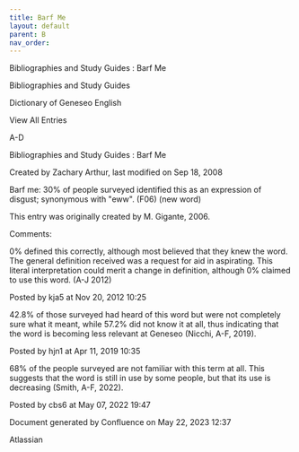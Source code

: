 ```yaml
---
title: Barf Me
layout: default
parent: B
nav_order:
---
```


Bibliographies and Study Guides : Barf Me

Bibliographies and Study Guides

Dictionary of Geneseo English

View All Entries

A-D

Bibliographies and Study Guides : Barf Me

Created by  Zachary Arthur, last modified on Sep 18, 2008

Barf me: 30% of people surveyed identified this as an expression of disgust; synonymous with &quot;eww&quot;. (F06) (new word) 

This entry was originally created by M. Gigante, 2006.

Comments:

0% defined this correctly, although most believed that they knew the word. The general definition received was a request for aid in aspirating. This literal interpretation could merit a change in definition, although 0% claimed to use this word. (A-J 2012) 

Posted by kja5 at Nov 20, 2012 10:25

42.8% of those surveyed had heard of this word but were not completely sure what it meant, while 57.2% did not know it at all, thus indicating that the word is becoming less relevant at Geneseo (Nicchi, A-F, 2019). 

Posted by hjn1 at Apr 11, 2019 10:35

68% of the people surveyed are not familiar with this term at all. This suggests that the word is still in use by some people, but that its use is decreasing (Smith, A-F, 2022).

Posted by cbs6 at May 07, 2022 19:47

Document generated by Confluence on May 22, 2023 12:37

Atlassian
